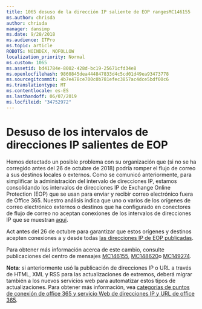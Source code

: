 ```yaml
---
title: 1065 desuso de la dirección IP saliente de EOP rangesMC146155
ms.author: chrisda
author: chrisda
manager: dansimp
ms.date: 9/28/2018
ms.audience: ITPro
ms.topic: article
ROBOTS: NOINDEX, NOFOLLOW
localization_priority: Normal
ms.custom: 1065
ms.assetid: bd41784e-8002-428d-bc19-25671cfd34e8
ms.openlocfilehash: 9860845dea444847833d4c5cd01d49ea93473778
ms.sourcegitcommit: 4b7e478ce700c0b781efec3857ac4dce5bdf00c6
ms.translationtype: MT
ms.contentlocale: es-ES
ms.lasthandoff: 06/07/2019
ms.locfileid: "34752972"
---
```

# <a name="deprecation-of-eop-outbound-ip-address-ranges"></a>Desuso de los intervalos de direcciones IP salientes de EOP

Hemos detectado un posible problema con su organización que (si no se ha corregido antes del 26 de octubre de 2018) podría romper el flujo de correo a sus destinos locales o externos. Como se comunicó anteriormente, para simplificar la administración del intervalo de direcciones IP, estamos consolidando los intervalos de direcciones IP de Exchange Online Protection (EOP) que se usan para enviar y recibir correo electrónico fuera de Office 365. Nuestro análisis indica que uno o varios de los orígenes de correo electrónico externos o destinos que ha configurado en conectores de flujo de correo no aceptan conexiones de los intervalos de direcciones IP que se muestran [aquí](https://docs.microsoft.com/office365/SecurityCompliance/eop/exchange-online-protection-ip-addresses).

Act antes del 26 de octubre para garantizar que estos orígenes y destinos acepten conexiones a y desde todas [las direcciones IP de EOP publicadas](https://docs.microsoft.com/office365/SecurityCompliance/eop/exchange-online-protection-ip-addresses).

Para obtener más información acerca de este cambio, consulte publicaciones del centro de mensajes [MC146155](https://portal.office.com/AdminPortal/home?switchtomodern=true#/MessageCenter?id=MC146155), [MC148620](https://portal.office.com/AdminPortal/home?switchtomodern=true#/MessageCenter?id=MC148620)o [MC149274](https://portal.office.com/AdminPortal/home?switchtomodern=true#/MessageCenter?id=MC149274).

**Nota**: si anteriormente usó la publicación de direcciones IP o URL a través de HTML, XML y RSS para las actualizaciones de extremos, deberá migrar también a los nuevos servicios web para automatizar estos tipos de actualizaciones. Para obtener más información, vea [categorías de puntos de conexión de office 365 y servicio Web de direcciones IP y URL de office 365](https://techcommunity.microsoft.com/t5/Office-365-Blog/Announcing-Office-365-endpoint-categories-and-Office-365-IP/ba-p/177638).
